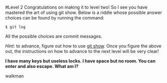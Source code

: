 #Level 2
Congratulations on making it to level two! So I see you have mastered the art of using git show.   Below is a riddle whose possible answer choices can be found by running the command:

```$ git log```

All the possible choices are commit messages.

*Hint:* to advance, figure out how to use [git show](http://git-scm.com/docs/git-show).
Once you figure the above out, the instructions on how to advance to the next level will be very clear!

**I have many keys but useless locks. I have space but no room. You can enter and also escape. What am I?**

walkman
